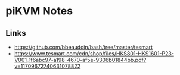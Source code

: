 # piKVM Notes

## Links

- https://github.com/bbeaudoin/bash/tree/master/tesmart
- https://www.tesmart.com/cdn/shop/files/HKS801-HKS1601-P23-V001_1f6abc97-a198-4670-af5e-9306b01844bb.pdf?v=11709672740631078822
